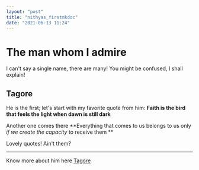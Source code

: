 ```yaml
---
layout: "post"
title: "nithyas_firstmkdoc"
date: "2021-06-13 11:24"
---
```


# The man whom I admire
  I can't say a single name, there are many! You might be confused, I shall explain!


## Tagore
  He is the first; let's start with my favorite quote from him:
  **Faith is the bird that feels the light when dawn is still dark**

  Another one comes there
  **Everything that comes to us belongs to us only *if we create the capacity* to receive them **

  Lovely quotes! Ain't them?

  ---
  Know more about him here
  [Tagore](https://en.wikipedia.org/wiki/Rabindranath_Tagore)  
